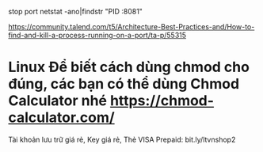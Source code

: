 stop port
netstat -ano|findstr "PID :8081"

https://community.talend.com/t5/Architecture-Best-Practices-and/How-to-find-and-kill-a-process-running-on-a-port/ta-p/55315


Linux
Để biết cách dùng chmod cho đúng, các bạn có thể dùng Chmod Calculator nhé
https://chmod-calculator.com/
==========================================
Tài khoản lưu trữ giá rẻ, Key giá rẻ, Thẻ VISA Prepaid: bit.ly/ltvnshop2